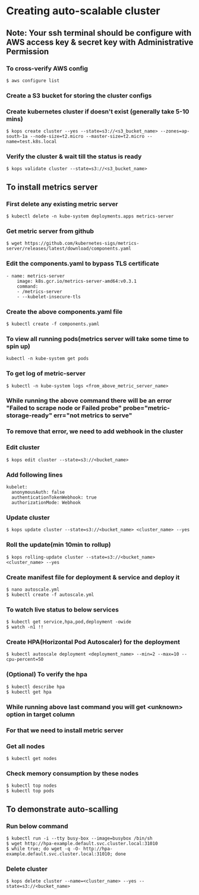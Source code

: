 # Creating auto-scalable cluster

## Note: Your ssh terminal should be configure with AWS access key & secret key with Administrative Permission

### To cross-verify AWS config
```
$ aws configure list
```
### Create a S3 bucket for storing the cluster configs

### Create kubernetes cluster if doesn't exist (generally take 5-10 mins)
```
$ kops create cluster --yes --state=s3://<s3_bucket_name> --zones=ap-south-1a --node-size=t2.micro --master-size=t2.micro --name=test.k8s.local
```
### Verify the cluster & wait till the status is ready
```
$ kops validate cluster --state=s3://<s3_bucket_name>
```
## To install metrics server
### First delete any existing metric server
```
$ kubectl delete -n kube-system deployments.apps metrics-server
```
### Get metric server from github
```
$ wget https://github.com/kubernetes-sigs/metrics-server/releases/latest/download/components.yaml
```
### Edit the components.yaml to bypass TLS certificate
```
- name: metrics-server
    image: k8s.gcr.io/metrics-server-amd64:v0.3.1
    command:
    - /metrics-server
    - --kubelet-insecure-tls
 ```
### Create the above components.yaml file
```
$ kubectl create -f components.yaml
```
### To view all running pods(metrics server will take some time to spin up)
```
kubectl -n kube-system get pods
```
### To get log of metric-server
```
$ kubectl -n kube-system logs <from_above_metric_server_name>
```

### While running the above command there will be an error \"Failed to scrape node or Failed probe" probe="metric-storage-ready" err="not metrics to serve"
### To remove that error, we need to add webhook in the cluster

### Edit cluster
```
$ kops edit cluster --state=s3://<bucket_name>
```
### Add following lines
```
kubelet:
  anonymousAuth: false
  authenticationTokenWebhook: true
  authorizationMode: Webhook
```
### Update cluster 
```
$ kops update cluster --state=s3://<bucket_name> <cluster_name> --yes
```
### Roll the update(min 10min to rollup)
```
$ kops rolling-update cluster --state=s3://<bucket_name> <cluster_name> --yes
```
### Create manifest file for deployment & service and deploy it
```
$ nano autoscale.yml
$ kubectl create -f autoscale.yml
```
### To watch live status to below services
```
$ kubectl get service,hpa,pod,deployment -owide
$ watch -n1 !!
```
### Create HPA(Horizontal Pod Autoscaler) for the deployment
```
$ kubectl autoscale deployment <deployment_name> --min=2 --max=10 --cpu-percent=50
```
### (Optional) To verify the hpa
```
$ kubectl describe hpa
$ kubectl get hpa
```

### While running above last command you will get \<unknown\> option in target column
### For that we need to install metric server


### Get all nodes
```
$ kubectl get nodes
```
### Check memory consumption by these nodes
```
$ kubectl top nodes
$ kubectl top pods
```

## To demonstrate auto-scalling
### Run below command
```
$ kubectl run -i --tty busy-box --image=busybox /bin/sh
$ wget http://hpa-example.default.svc.cluster.local:31010
$ while true; do wget -q -O- http://hpa-example.default.svc.cluster.local:31010; done
```

### Delete cluster
```
$ kops delete cluster --name=<cluster_name> --yes --state=s3://<bucket_name>
```